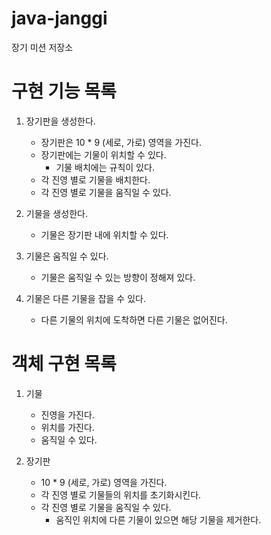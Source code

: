 # java-janggi

장기 미션 저장소

# 구현 기능 목록

1. 장기판을 생성한다.
    - 장기판은 10 * 9 (세로, 가로) 영역을 가진다.
    - 장기판에는 기물이 위치할 수 있다.
        - 기물 배치에는 규칙이 있다.
    - 각 진영 별로 기물을 배치한다.
    - 각 진영 별로 기물을 움직일 수 있다.

2. 기물을 생성한다.
    - 기물은 장기판 내에 위치할 수 있다.

3. 기물은 움직일 수 있다.
    - 기물은 움직일 수 있는 방향이 정해져 있다.

4. 기물은 다른 기물을 잡을 수 있다.
    - 다른 기물의 위치에 도착하면 다른 기물은 없어진다.

# 객체 구현 목록

1. 기물
    - 진영을 가진다.
    - 위치를 가진다.
    - 움직일 수 있다.

2. 장기판
    - 10 * 9 (세로, 가로) 영역을 가진다.
    - 각 진영 별로 기물들의 위치를 초기화시킨다.
    - 각 진영 별로 기물을 움직일 수 있다.
        - 움직인 위치에 다른 기물이 있으면 해당 기물을 제거한다.
